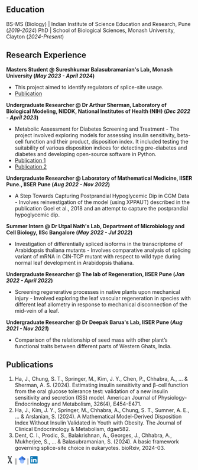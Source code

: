 ## Education

BS-MS (Biology) | Indian Institute of Science Education and Research, Pune (_2019-2024_)
PhD | School of Biological Sciences, Monash University, Clayton (_2024-Present_)


## Research Experience
**Masters Student @ Sureshkumar Balasubramanian's Lab, Monash University (_May 2023 - April 2024_)**
- This project aimed to identify regulators of splice-site usage.
- [Publication](https://www.biorxiv.org/content/10.1101/2024.03.21.586179v1.abstract)

**Undergraduate Researcher @ Dr Arthur Sherman, Laboratory of Biological Modeling, NIDDK, National Institutes of Health (NIH) (_Dec 2022 -  April 2023_)**
- Metabolic Assessment for Diabetes Screening and Treatment - The project involved exploring models for assessing insulin sensitivity, beta-cell function and their product, disposition index. It included testing the suitability of various disposition indices for detecting pre-diabetes and diabetes and developing open-source software in Python.
- [Publication 1](https://journals.physiology.org/doi/abs/10.1152/ajpendo.00189.2023)
- [Publication 2](https://academic.oup.com/jcem/advance-article-abstract/doi/10.1210/clinem/dgae582/7738986?redirectedFrom=fulltext)

**Undergraduate Researcher @ Laboratory of Mathematical Medicine, IISER Pune., IISER Pune (_Aug 2022 -  Nov 2022_)**
- A Step Towards Capturing Postprandial Hypoglycemic Dip in CGM Data - Involves reinvestigation of the model (using XPPAUT) described in the publication Goel et al., 2018 and an attempt to capture the postprandial hypoglycemic dip.

**Summer Intern @ Dr Utpal Nath's Lab, Department of Microbiology and Cell Biology, IISc Bangalore (_May 2022 -  Jul 2022_)**
- Investigation of differentially spliced isoforms in the transcriptome of Arabidopsis thaliana mutants - Involves comparative analysis of splicing variant of mRNA in CIN-TCP mutant with respect to wild type during normal leaf development in Arabidopsis thaliana.
 
**Undergraduate Researcher @ The lab of Regeneration, IISER Pune (_Jan 2022 -  April 2022_)**
- Screening regenerative processes in native plants upon mechanical injury - Involved exploring the leaf vascular regeneration in species with different leaf allometry in response to mechanical disconnection of the mid-vein of a leaf.

**Undergraduate Researcher @ Dr Deepak Barua's Lab, IISER Pune (_Aug 2021 - Nov 2021_)**
- Comparison of the relationship of seed mass with other plant’s functional traits between different parts of Western Ghats, India.


## Publications
1. Ha, J., Chung, S. T., Springer, M., Kim, J. Y., Chen, P., Chhabra, A., ... & Sherman, A. S. (2024). Estimating insulin sensitivity and β-cell function from the oral glucose tolerance test: validation of a new insulin sensitivity and secretion (ISS) model. American Journal of Physiology-Endocrinology and Metabolism, 326(4), E454-E471.
2. Ha, J., Kim, J. Y., Springer, M., Chhabra, A., Chung, S. T., Sumner, A. E., ... & Arslanian, S. (2024). A Mathematical Model-Derived Disposition Index Without Insulin Validated in Youth with Obesity. The Journal of Clinical Endocrinology & Metabolism, dgae582.
3. Dent, C. I., Prodic, S., Balakrishnan, A., Georges, J., Chhabra, A., Mukherjee, S., ... & Balasubramanian, S. (2024). A basic framework governing splice-site choice in eukaryotes. bioRxiv, 2024-03.


[<img src="/Images/X-Logo.png" width="20" height="20">](https://x.com/Aaryan__Chhabra) | [<img src="/Images/Google_Scholar_logo.svg.png" width="20" height="20">](https://scholar.google.com/citations?user=ikNtX5wAAAAJ&hl=en) | [<img src="/Images/LinkedIn_logo_initials.png" width="20" height="20">](https://www.linkedin.com/in/aaryan-chhabra-947ab6243/)

